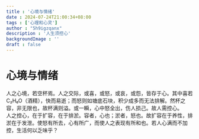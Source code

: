 ```yaml
---
title : '心境与情绪'
date : 2024-07-24T21:00:34+08:00
tags : ['心理和心灵']
author : "5h9igzqanx"
description : '人生须控心'
backgroundImage : ''
draft : false
---
```


# 心境与情绪

人之心境，若空杯焉。人之交际，或喜，或怒，或哀，或怨，皆存于心。其中喜若C₂H₆O（酒精），快而易逝；而怒则如塘底石块，积少成多而无法排解。然杯之容，非无限也，故杯满则溢。或一瞬，心中怒全出，伤人损己。故人需控心。  
人之控心，在于扩容，在于排淤。容者，心也；淤者，怒也。故扩容在于养性，排淤在于发泄。使怒有所去，心有所广，而使人之表现有所和也。若人心满而不加控，生活何以乏味乎？  
